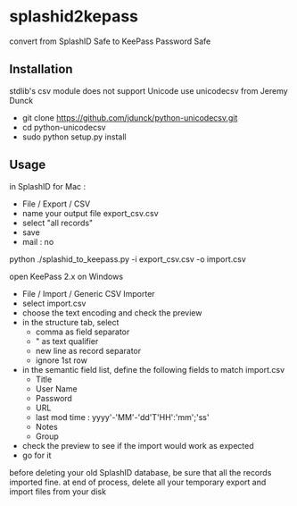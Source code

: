 splashid2kepass
===============

convert from SplashID Safe to KeePass Password Safe

Installation
------------

stdlib's csv module does not support Unicode
use unicodecsv from Jeremy Dunck

- git clone https://github.com/jdunck/python-unicodecsv.git
- cd python-unicodecsv
- sudo python setup.py install

Usage
-----

in SplashID for Mac :

- File / Export / CSV
- name your output file export_csv.csv
- select "all records"
- save
- mail : no

python ./splashid_to_keepass.py -i export_csv.csv -o import.csv

open KeePass 2.x on Windows

- File / Import / Generic CSV Importer
- select import.csv
- choose the text encoding and check the preview
- in the structure tab, select
    - comma as field separator
    - " as text qualifier
    - new line as record separator
    - ignore 1st row
- in the semantic field list, define the following fields to match import.csv
    - Title
    - User Name
    - Password
    - URL
    - last mod time : yyyy'-'MM'-'dd'T'HH':'mm';'ss'
    - Notes
    - Group
- check the preview to see if the import would work as expected
- go for it

before deleting your old SplashID database, be sure that all the records imported fine.
at end of process, delete all your temporary export and import files from your disk
